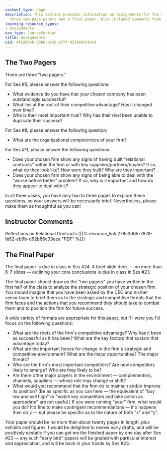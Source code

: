 ```yaml
---
content_type: page
description: This section provides information on assignments for the course, including
  three two-page papers and a final paper. Also included comments from the instructor.
learning_resource_types:
- Assignments
ocw_type: CourseSection
title: Assignments
uid: 4fe2854b-28b6-ec38-a77f-431e693cb3c9
---
```


The Two Pagers
--------------

There are three "two pagers."

For Ses #5, please answer the following questions:

*   What evidence do you have that your chosen company has been outstandingly successful?
*   What lies at the root of their competitive advantage? Has it changed over time?
*   Who is their most important rival? Why has their rival been unable to duplicate their success?

For Ses #8, please answer the following question:

*   What are the organizational competencies of your firm?

For Ses #11, please answer the following questions:

*   Does your chosen firm show any signs of having built "relational contracts" within the firm or with key suppliers/partners/buyers? If so, what do they look like? How were they built? Why are they important?
*   Does your chosen firm show any signs of being able to deal with the "worse before better" problem? If so, why is it important and how do they appear to deal with it?

In all three cases, you have only two to three pages to explore these questions, so your answers will be necessarily brief. Nevertheless, please make them as thoughtful as you can!

Instructor Comments
-------------------

Reflections on Relational Contracts ({{% resource_link 278c3d65-7878-fa52-eb9b-d62b86c33eea "PDF" %}})

The Final Paper
---------------

The final paper is due in class in Ses #24. A brief slide deck — no more than 6-7 slides — outlining your core conclusions is due in class in Ses #23.

The final paper should draw on the "two pagers" you have written in the first half of the class to analyze the strategic position of your chosen firm. You should imagine that you have been asked by the CEO and his/her senior team to brief them as to the strategic and competitive threats that the firm faces and the actions that you recommend they should take to combat them and to position the firm for future success.

A wide variety of formats are appropriate for this paper, but if I were you I'd focus on the following questions:

*   What are the roots of the firm's competitive advantage? Why has it been as successful as it has been? What are the key factors that sustain that advantage today?
*   What are the important forces for change in the firm's strategic and competitive environment? What are the major opportunities? The major threats?
*   Who are the firm's most important competitors? Are new competitors likely to emerge? Who are they likely to be?
*   Are there other major players in the environment — complementors, channels, suppliers — whose role may change or shift?
*   What would you recommend that the firm do to maintain and/or improve its position? (Be as specific as you can here — the equivalent of "buy low and sell high" or "watch key competitors and take action as appropriate" are not useful.) If you were running "your" firm, what would you do? It's fine to make contingent recommendations — if x happens then do y — but please be specific as to the nature of both "x" and "y".

Your paper should be no more than about twenty pages in length, plus exhibits and figures. I would be delighted to review early drafts, and will be positively ecstatic if you can get me the finished paper by one day after Ses #22 — any such "early bird" papers will be graded with particular interest and appreciation, and will be back in your hands by Ses #23.
